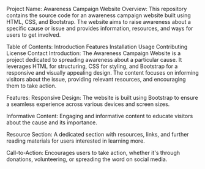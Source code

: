 Project Name: Awareness Campaign Website
Overview:
This repository contains the source code for an awareness campaign website built using HTML, CSS, and Bootstrap.
The website aims to raise awareness about a specific cause or issue and provides information, resources, and ways for users to get involved.

Table of Contents:
Introduction
Features
Installation
Usage
Contributing
License
Contact
Introduction:
The Awareness Campaign Website is a project dedicated to spreading awareness about a particular cause.
It leverages HTML for structuring, CSS for styling, and Bootstrap for a responsive and visually appealing design.
The content focuses on informing visitors about the issue, providing relevant resources, and encouraging them to take action.

Features:
Responsive Design: The website is built using Bootstrap to ensure a seamless experience across various devices and screen sizes.

Informative Content: Engaging and informative content to educate visitors about the cause and its importance.

Resource Section: A dedicated section with resources, links, and further reading materials for users interested in learning more.

Call-to-Action: Encourages users to take action, whether it's through donations, volunteering, or spreading the word on social media.
